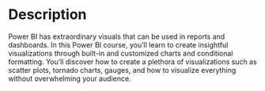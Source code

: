 # Description

Power BI has extraordinary visuals that can be used in reports and dashboards.
In this Power BI course, you’ll learn to create insightful visualizations through built-in and customized charts and conditional formatting. You’ll discover how to create a plethora of visualizations such as scatter plots, tornado charts, gauges, and how to visualize everything without overwhelming your audience.
